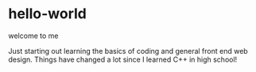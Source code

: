 # hello-world
welcome to me

Just starting out learning the basics of coding and general front end web design.  Things have changed a lot since I learned C++ in high school!
